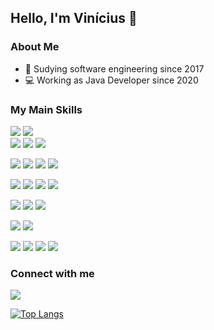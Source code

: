 ## Hello, I'm Vinícius 👋

<!--
**Vinicius-Lombardi-Araujo/Vinicius-Lombardi-Araujo** is a ✨ _special_ ✨ repository because its `README.md` (this file) appears on your GitHub profile.

Here are some ideas to get you started:

- 🔭 Studying software engineering since 2017
- 🌱 I’m currently learning ...
- 🤔 I’m looking for help with ...
- 💬 Ask me about ...
- 📫 How to reach me: ...
- ⚡ Fun fact: ...
-->

<h3 align="left">About Me</h3>

- 📖 Sudying software engineering since 2017
- 💻 Working as Java Developer since 2020
<h3 align="left">My Main Skills</h3>

  ![](https://img.shields.io/badge/java-%23ED8B00.svg?style=for-the-badge&logo=openjdk&logoColor=white) 
  ![](https://img.shields.io/badge/spring-%236DB33F.svg?style=for-the-badge&logo=spring&logoColor=white)  
  ![](https://img.shields.io/badge/Spring%20Boot-6DB33F.svg?style=for-the-badge&logo=Spring-Boot&logoColor=white)
  ![](https://img.shields.io/badge/Hibernate-59666C?style=for-the-badge&logo=Hibernate&logoColor=white)
  ![](https://img.shields.io/badge/JUnit5-25A162.svg?style=for-the-badge&logo=JUnit5&logoColor=white)

  ![](https://img.shields.io/badge/html5-%23E34F26.svg?style=for-the-badge&logo=html5&logoColor=white)
  ![](https://img.shields.io/badge/css3-%231572B6.svg?style=for-the-badge&logo=css3&logoColor=white)
  ![](https://img.shields.io/badge/javascript-%23323330.svg?style=for-the-badge&logo=javascript&logoColor=%23F7DF1E)
  ![](https://img.shields.io/badge/-cypress-%23E5E5E5?style=for-the-badge&logo=cypress&logoColor=058a5e)

  ![](https://img.shields.io/badge/Oracle-F80000.svg?style=for-the-badge&logo=Oracle&logoColor=white)
  ![](https://img.shields.io/badge/MySQL-4479A1.svg?style=for-the-badge&logo=MySQL&logoColor=white)
  ![](https://img.shields.io/badge/PostgreSQL-4169E1.svg?style=for-the-badge&logo=PostgreSQL&logoColor=white)
  ![](https://img.shields.io/badge/MongoDB-47A248.svg?style=for-the-badge&logo=MongoDB&logoColor=white)

  ![](https://img.shields.io/badge/Docker-2496ED.svg?style=for-the-badge&logo=Docker&logoColor=white)
  ![](https://img.shields.io/badge/AWS-%23FF9900.svg?style=for-the-badge&logo=amazon-aws&logoColor=white)
  ![](https://img.shields.io/badge/azure-%230072C6.svg?style=for-the-badge&logo=microsoftazure&logoColor=white)
  
  ![](https://img.shields.io/badge/Apache%20Maven-C71A36.svg?style=for-the-badge&logo=Apache-Maven&logoColor=white)
  ![](https://img.shields.io/badge/Gradle-02303A.svg?style=for-the-badge&logo=Gradle&logoColor=white)

  ![](https://img.shields.io/badge/Git-F05032.svg?style=for-the-badge&logo=Git&logoColor=white)
  ![](https://img.shields.io/badge/GitHub-181717.svg?style=for-the-badge&logo=GitHub&logoColor=white)
  ![](https://img.shields.io/badge/Postman-FF6C37.svg?style=for-the-badge&logo=Postman&logoColor=white)
  ![](https://img.shields.io/badge/IntelliJ%20IDEA-000000.svg?style=for-the-badge&logo=IntelliJ-IDEA&logoColor=white)
  
<h3 align="left">Connect with me</h3>
<p align="left">
<a href="https://www.linkedin.com/in/vinícius-lombardi-araújo-470964205/" target="_blank"><img loading="lazy" src="https://img.shields.io/badge/-LinkedIn-%230077B5?style=for-the-badge&logo=linkedin&logoColor=white" target="_blank"></a>
</p>

[![Top Langs](https://github-readme-stats.vercel.app/api/top-langs/?username=Vinicius-Lombardi-Araujo)](https://github.com/anuraghazra/github-readme-stats)
